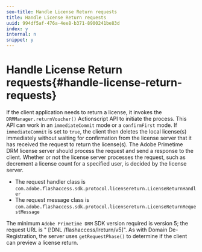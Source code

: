 ```yaml
---
seo-title: Handle License Return requests
title: Handle License Return requests
uuid: 994df5af-476a-4ee8-b371-8900241be83d
index: y
internal: n
snippet: y
---
```


# Handle License Return requests{#handle-license-return-requests}

If the client application needs to return a license, it invokes the `DRMManager.returnVoucher()` Actionscript API to initiate the process. This API can work in an `immediateCommit` mode or a `confirmFirst` mode. If `immediateCommit` is set to `true`, the client then deletes the local license(s) immediately without waiting for confirmation from the license server that it has received the request to return the license(s). The Adobe Primetime DRM license server should process the request and send a response to the client. Whether or not the license server processes the request, such as decrement a license count for a specified user, is decided by the license server.

*  The request handler class is `com.adobe.flashaccess.sdk.protocol.licensereturn.LicenseReturnHandler` 
*  The request message class is `com.adobe.flashaccess.sdk.protocol.licensereturn.LicenseReturnRequestMessage`

The minimum `Adobe Primetime DRM` SDK version required is version 5; the request URL is " [!DNL /flashaccess/lreturn/v5]". As with Domain De-Registration, the server uses `getRequestPhase()` to determine if the client can preview a license return. 
